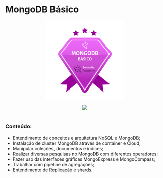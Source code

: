 # MongoDB Básico

<p align="center">
<img src="https://github.com/claudiaanjos/big-data-engineer-semantix/blob/main/images/Badges_MongoDB_Basic.png" width=250/>
</p>

<p align="center">
<img src="https://img.shields.io/static/v1?label=Status&message=CURSANDO&color=blue&style=for-the-badge"/>
</p>

#

### Conteúdo:

- Entendimento de conceitos e arquitetura NoSQL e MongoDB;
- Instalação de cluster MongoDB através de container e Cloud;
- Manipular coleções, documentos e índices;
- Realizar diversas pesquisas no MongoDB com diferentes operadores;
- Fazer uso das interfaces gráficas MongoExpress e MongoCompass;
- Trabalhar com pipeline de agregações;
- Entendimento de Replicação e shards.

